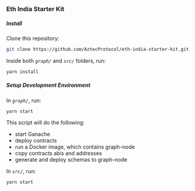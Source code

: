 ### Eth India Starter Kit

#####  **Install**

Clone this repository:

```sh
git clone https://github.com/AztecProtocol/eth-india-starter-kit.git
```

Inside both *`graph/`* and *`src/`* folders, run:

```sh
yarn install
```


#####  **Setup Development Environment**

In *`graph/`*, run:

```sh
yarn start
```

This script will do the following:
 - start Ganache
 - deploy contracts
 - run a Docker image, which contains graph-node
 - copy contracts abis and addresses
 - generate and deploy schemas to graph-node

In *`src/`*, run:

```sh
yarn start
```

